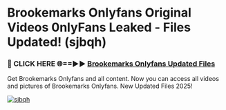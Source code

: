 # Brookemarks Onlyfans Original Videos 0nlyFans Leaked - Files Updated! (sjbqh)

<h3>🔴 CLICK HERE 🌐==►► <a href="https://tinyurl.com/ehrbuxhb" rel="nofollow">Brookemarks Onlyfans Updated Files</a></h3>

Get Brookemarks Onlyfans and all content. Now you can access all videos and pictures of Brookemarks Onlyfans. New Updated Files 2025!

[![sjbqh](https://i.imgur.com/lVYEuWS.gif)](https://tinyurl.com/ehrbuxhb)
